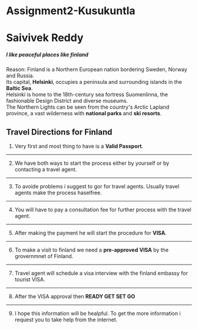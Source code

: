 # Assignment2-Kusukuntla
# Saivivek Reddy
##### I like peaceful places like finland

Reason: Finland is a Northern European nation bordering Sweden, Norway and Russia.<br> Its capital, **Helsinki**, occupies a peninsula and surrounding islands in the **Baltic Sea**. <br> Helsinki is home to the 18th-century sea fortress Suomenlinna, the fashionable Design District and diverse museums. <br> The Northern Lights can be seen from the country's Arctic Lapland province, a vast wilderness with **national parks** and **ski resorts**.

## Travel Directions for Finland 

1. Very first and most thing to have is a **Valid Passport**.
---
2. We have both ways to start the process either by yourself or by contacting a travel agent.
---
3. To avoide problems i suggest to gor for travel agents. Usually travel agents make the process haselfree. 
---
4. You will have to pay a consultation fee for further process with the travel agent.
---
5. After making the payment he will start the procedure for **VISA**.
---
6. To make a visit to finland we need a **pre-approved** **VISA** by the grovernmnet of Finland.
---
7. Travel agent will schedule a visa interview with the finland embassy for tourist VISA.
---
8. After the VISA approval then **READY GET SET GO**
---
9. I hope this information will be healpful. To get the more information i request you to take help 
from the internet.